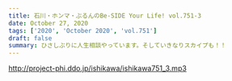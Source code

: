 ```yaml
---
title: 石川・ホンマ・ぶるんのBe-SIDE Your Life! vol.751-3
date: October 27, 2020
tags: ['2020', 'October 2020', 'vol.751']
draft: false
summary: ひさしぶりに人生相談やっています。そしていきなりスカイプも！！
---
```


http://project-phi.ddo.jp/ishikawa/ishikawa751_3.mp3